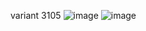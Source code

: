 variant 3105
![image](https://user-images.githubusercontent.com/96750700/161794018-e2f24a15-0908-4ace-8f9f-25dd76c1fe9a.png)
![image](https://user-images.githubusercontent.com/96750700/161794100-84945c58-a80a-48eb-827a-f217bb0fc9f8.png)

